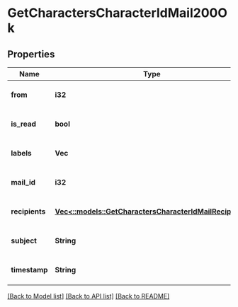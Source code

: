 # GetCharactersCharacterIdMail200Ok

## Properties
Name | Type | Description | Notes
------------ | ------------- | ------------- | -------------
**from** | **i32** | From whom the mail was sent | [optional] [default to null]
**is_read** | **bool** | is_read boolean | [optional] [default to null]
**labels** | **Vec<i32>** | labels array | [optional] [default to null]
**mail_id** | **i32** | mail_id integer | [optional] [default to null]
**recipients** | [**Vec<::models::GetCharactersCharacterIdMailRecipient>**](get_characters_character_id_mail_recipient.md) | Recipients of the mail | [optional] [default to null]
**subject** | **String** | Mail subject | [optional] [default to null]
**timestamp** | **String** | When the mail was sent | [optional] [default to null]

[[Back to Model list]](../README.md#documentation-for-models) [[Back to API list]](../README.md#documentation-for-api-endpoints) [[Back to README]](../README.md)


